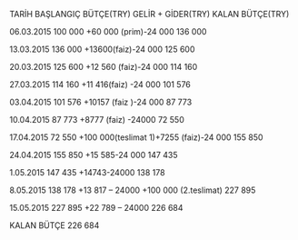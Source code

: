 TARİH	BAŞLANGIÇ BÜTÇE(TRY)	GELİR + GİDER(TRY)	KALAN BÜTÇE(TRY)

06.03.2015	100 000	+60 000 (prim)-24 000	136 000

13.03.2015	136 000	+13600(faiz)-24 000	125 600

20.03.2015	125 600	+12 560 (faiz)-24 000	114 160

27.03.2015	114 160	+11 416(faiz) -24 000	101 576

03.04.2015	101 576	+10157 (faiz )-24 000	87 773

10.04.2015	87 773	+8777 (faiz) -24000	72 550

17.04.2015	72 550	+100 000(teslimat 1)+7255 (faiz)-24 000	155 850

24.04.2015	155 850	+15 585-24 000	147 435

1.05.2015	147 435	+14743-24000	138 178

8.05.2015	138 178	 +13 817 – 24000 +100 000 (2.teslimat)	227 895

15.05.2015	227 895	+22 789 – 24000 	226 684


KALAN BÜTÇE 226 684
 
 
 
